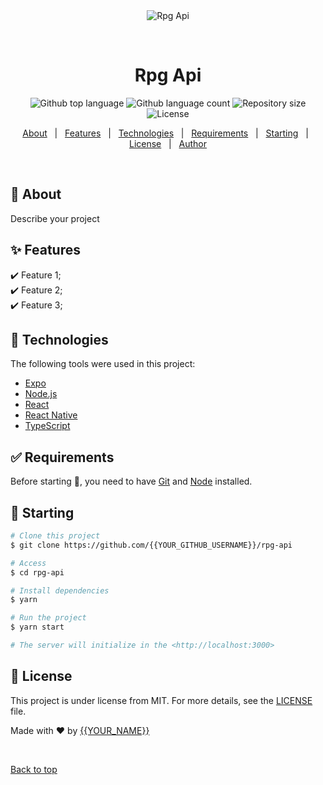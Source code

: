 <div align="center" id="top"> 
  <img src="./.github/app.gif" alt="Rpg Api" />

  &#xa0;

  <!-- <a href="https://rpgapi.netlify.app">Demo</a> -->
</div>

<h1 align="center">Rpg Api</h1>

<p align="center">
  <img alt="Github top language" src="https://img.shields.io/github/languages/top/{{idylicaro}}/rpg-api?color=56BEB8">

  <img alt="Github language count" src="https://img.shields.io/github/languages/count/{{idylicaro}}/rpg-api?color=56BEB8">

  <img alt="Repository size" src="https://img.shields.io/github/repo-size/{{idylicaro}}/rpg-api?color=56BEB8">

  <img alt="License" src="https://img.shields.io/github/license/{{idylicaro}}/rpg-api?color=56BEB8">

  <!-- <img alt="Github issues" src="https://img.shields.io/github/issues/{{idylicaro}}/rpg-api?color=56BEB8" /> -->

  <!-- <img alt="Github forks" src="https://img.shields.io/github/forks/{{idylicaro}}/rpg-api?color=56BEB8" /> -->

  <!-- <img alt="Github stars" src="https://img.shields.io/github/stars/{{idylicaro}}/rpg-api?color=56BEB8" /> -->
</p>

<!-- Status -->

<!-- <h4 align="center"> 
	🚧  Rpg Api 🚀 Under construction...  🚧
</h4> 

<hr> -->

<p align="center">
  <a href="#dart-about">About</a> &#xa0; | &#xa0; 
  <a href="#sparkles-features">Features</a> &#xa0; | &#xa0;
  <a href="#rocket-technologies">Technologies</a> &#xa0; | &#xa0;
  <a href="#white_check_mark-requirements">Requirements</a> &#xa0; | &#xa0;
  <a href="#checkered_flag-starting">Starting</a> &#xa0; | &#xa0;
  <a href="#memo-license">License</a> &#xa0; | &#xa0;
  <a href="https://github.com/{{YOUR_GITHUB_USERNAME}}" target="_blank">Author</a>
</p>

<br>

## :dart: About ##

Describe your project

## :sparkles: Features ##

:heavy_check_mark: Feature 1;\
:heavy_check_mark: Feature 2;\
:heavy_check_mark: Feature 3;

## :rocket: Technologies ##

The following tools were used in this project:

- [Expo](https://expo.io/)
- [Node.js](https://nodejs.org/en/)
- [React](https://pt-br.reactjs.org/)
- [React Native](https://reactnative.dev/)
- [TypeScript](https://www.typescriptlang.org/)

## :white_check_mark: Requirements ##

Before starting :checkered_flag:, you need to have [Git](https://git-scm.com) and [Node](https://nodejs.org/en/) installed.

## :checkered_flag: Starting ##

```bash
# Clone this project
$ git clone https://github.com/{{YOUR_GITHUB_USERNAME}}/rpg-api

# Access
$ cd rpg-api

# Install dependencies
$ yarn

# Run the project
$ yarn start

# The server will initialize in the <http://localhost:3000>
```

## :memo: License ##

This project is under license from MIT. For more details, see the [LICENSE](LICENSE.md) file.


Made with :heart: by <a href="https://github.com/{{YOUR_GITHUB_USERNAME}}" target="_blank">{{YOUR_NAME}}</a>

&#xa0;

<a href="#top">Back to top</a>
